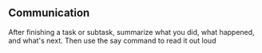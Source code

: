## Communication
After finishing a task or subtask, summarize what you did, what happened, and what's next. Then use the say command to read it out loud
